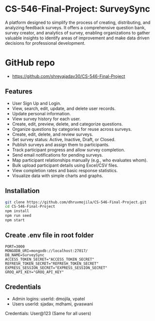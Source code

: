 # CS-546-Final-Project: SurveySync

A platform designed to simplify the process of creating, distributing, and analyzing feedback surveys. It offers a comprehensive question bank, survey creator, and analytics of survey, enabling organizations to gather valuable insights to identify areas of improvement and make data driven decisions for professional development.

# GitHub repo

-   https://github.com/shreyajadav30/CS-546-Final-Project

## Features

-   User Sign Up and Login.
-   View, search, edit, update, and delete user records.
-   Update personal information.
-   View survey history for each user.
-   Create, edit, preview, delete, and categorize questions.
-   Organize questions by categories for reuse across surveys.
-   Create, edit, delete, and review surveys.
-   Set survey status: Active, Inactive, Draft, or Closed.
-   Publish surveys and assign them to participants.
-   Track participant progress and allow survey completion.
-   Send email notifications for pending surveys.
-   Map participant relationships manually (e.g., who evaluates whom).
-   Bulk upload participant details using Excel/CSV files.
-   View completion rates and basic response statistics.
-   Visualize data with simple charts and graphs.

## Installation

```sh
git clone https://github.com/dhruvmojila/CS-546-Final-Project.git
cd CS-546-Final-Project
npm install
npm run seed
npm start
```

## Create .env file in root folder

```
PORT=3000
MONGODB_URI=mongodb://localhost:27017/
DB_NAME=SurveySync
ACCESS_TOKEN_SECRET="ACCESS_TOKEN_SECRET"
REFRESH_TOKEN_SECRET="REFRESH_TOKEN_SECRET"
EXPRESS_SESSION_SECRET="EXPRESS_SESSION_SECRET"
GROQ_API_KEY="GROQ_API_KEY"
```

## Credentials

-   Admin logins:
    userId: dmojila, vpatel
-   Users
    userId: sjadav, mdhami, gvaswani

Credentials: User@123 (Same for all users)
